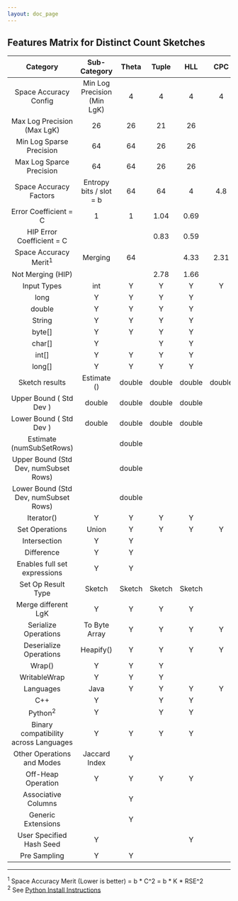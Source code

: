 ```yaml
---
layout: doc_page
---
```

<!--
    Licensed to the Apache Software Foundation (ASF) under one
    or more contributor license agreements.  See the NOTICE file
    distributed with this work for additional information
    regarding copyright ownership.  The ASF licenses this file
    to you under the Apache License, Version 2.0 (the
    "License"); you may not use this file except in compliance
    with the License.  You may obtain a copy of the License at

      http://www.apache.org/licenses/LICENSE-2.0

    Unless required by applicable law or agreed to in writing,
    software distributed under the License is distributed on an
    "AS IS" BASIS, WITHOUT WARRANTIES OR CONDITIONS OF ANY
    KIND, either express or implied.  See the License for the
    specific language governing permissions and limitations
    under the License.
-->

## Features Matrix for Distinct Count Sketches

Category | Sub-Category | Theta | Tuple | HLL | CPC |
:-------:|:------------:|:-----:|:-----:|:---:|:---:|
Space Accuracy Config | Min Log Precision (Min LgK) | 4 | 4 | 4 | 4 |
 | Max Log Precision (Max LgK) | 26 | 26 | 21 | 26 |
 | Min Log Sparse Precision | 64 | 64 | 26 | 26 |
 | Max Log Sparce Precision | 64 | 64 | 26 | 26 |
Space Accuracy Factors | Entropy bits / slot = b | 64 | 64 | 4 | 4.8 |
 | Error Coefficient = C | 1 | 1 | 1.04 | 0.69 |
 | HIP Error Coefficient = C |  |  | 0.83 | 0.59 |
Space Accuracy Merit<sup>1</sup> | Merging | 64 |  | 4.33 | 2.31 |
 | Not Merging (HIP) |  |  | 2.78 | 1.66 |
Input Types | int | Y | Y | Y | Y |
 | long | Y | Y | Y | Y |
 | double | Y | Y | Y | Y |
 | String | Y | Y | Y | Y |
 | byte[] | Y | Y | Y | Y |
 | char[] | Y |  | Y | Y |
 | int[] | Y | Y | Y | Y |
 | long[] | Y | Y | Y | Y |
Sketch results | Estimate () | double | double | double | double |
 | Upper Bound ( Std Dev ) | double | double | double | double |
 | Lower Bound ( Std Dev ) | double | double | double | double |
 | Estimate (numSubSetRows) |  | double |  |  |
 | Upper Bound (Std Dev, numSubset Rows) |  | double |  |  |
 | Lower Bound (Std Dev, numSubset Rows) |  | double |  |  |
 | Iterator() | Y | Y | Y | Y |
Set Operations | Union | Y | Y | Y | Y |
 | Intersection | Y | Y |  |  |
 | Difference | Y | Y |  |  |
 |    Enables full set expressions | Y | Y |  |  |
 | Set Op Result Type | Sketch | Sketch | Sketch | Sketch |
 | Merge different LgK | Y | Y | Y | Y |
Serialize Operations | To Byte Array | Y | Y | Y | Y |
Deserialize Operations | Heapify() | Y | Y | Y | Y |
 | Wrap() | Y | Y | Y |  |
 | WritableWrap | Y | Y | Y |  |
Languages | Java | Y | Y | Y | Y |
 | C++ | Y |  | Y | Y |
 | Python<sup>2</sup> | Y |  | Y | Y |
 | Binary compatibility across Languages | Y | Y | Y | Y |
Other Operations and Modes | Jaccard Index | Y |  |  |   |
 | Off-Heap Operation       | Y | Y | Y | Y |
 | Associative Columns      |   | Y |   |   |
 | Generic Extensions       |   | Y |   |   |
 | User Specified Hash Seed | Y |   |   | Y |
 | Pre Sampling             | Y | Y |   |   |

____
 <sup>1</sup> Space Accuracy Merit (Lower is better) = b * C^2 = b * K * RSE^2<br>
 <sup>2</sup> See [Python Install Instructions](https://github.com/apache/datasketches-python)<br>

 